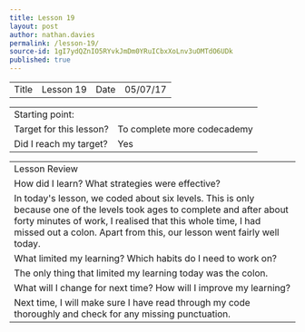 ```yaml
---
title: Lesson 19
layout: post
author: nathan.davies
permalink: /lesson-19/
source-id: 1gI7ydQZnIO5RYvkJmDm0YRuICbxXoLnv3uOMTdO6UDk
published: true
---
```

<table>
  <tr>
    <td>Title</td>
    <td>Lesson 19</td>
    <td>Date</td>
    <td>05/07/17</td>
  </tr>
</table>


<table>
  <tr>
    <td>Starting point:</td>
    <td></td>
  </tr>
  <tr>
    <td>Target for this lesson?</td>
    <td>To complete more codecademy</td>
  </tr>
  <tr>
    <td>Did I reach my target? </td>
    <td> Yes</td>
  </tr>
</table>


<table>
  <tr>
    <td>Lesson Review</td>
  </tr>
  <tr>
    <td>How did I learn? What strategies were effective? </td>
  </tr>
  <tr>
    <td>In today's lesson, we coded about six levels. This is only because one of the levels took ages to complete and after about forty minutes of work, I realised that this whole time, I had missed out a colon. Apart from this, our lesson went fairly well today.</td>
  </tr>
  <tr>
    <td>What limited my learning? Which habits do I need to work on? </td>
  </tr>
  <tr>
    <td>The only thing that limited my learning today was the colon.</td>
  </tr>
  <tr>
    <td>What will I change for next time? How will I improve my learning?</td>
  </tr>
  <tr>
    <td>Next time, I will make sure I have read through my code thoroughly and check for any missing punctuation.</td>
  </tr>
</table>


